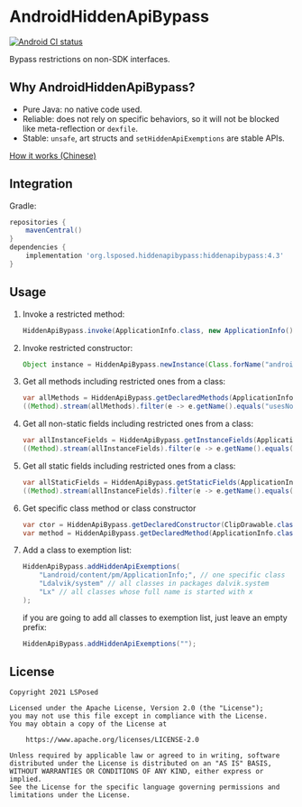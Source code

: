 # AndroidHiddenApiBypass

[![Android CI status](https://github.com/LSPosed/AndroidHiddenApiBypass/actions/workflows/android.yml/badge.svg?branch=main)](https://github.com/LSPosed/AndroidHiddenApiBypass/actions/workflows/android.yml)

Bypass restrictions on non-SDK interfaces.

## Why AndroidHiddenApiBypass?

- Pure Java: no native code used.
- Reliable: does not rely on specific behaviors, so it will not be blocked like meta-reflection or `dexfile`.
- Stable: `unsafe`, art structs and `setHiddenApiExemptions` are stable APIs.

[comment]: <> ([How it works &#40;Chinese&#41;]&#40;https://lovesykun.cn/archives/android-hidden-api-bypass.html&#41;)
[How it works (Chinese)](./Plan.md)

## Integration

Gradle:

``` gradle
repositories {
    mavenCentral()
}
dependencies {
    implementation 'org.lsposed.hiddenapibypass:hiddenapibypass:4.3'
}
```

## Usage

1. Invoke a restricted method:
    ``` java
    HiddenApiBypass.invoke(ApplicationInfo.class, new ApplicationInfo(), "usesNonSdkApi"/*, args*/)
    ```
1. Invoke restricted constructor:
    ``` java
    Object instance = HiddenApiBypass.newInstance(Class.forName("android.app.IActivityManager$Default")/*, args*/);
    ```
1. Get all methods including restricted ones from a class:
    ``` java
    var allMethods = HiddenApiBypass.getDeclaredMethods(ApplicationInfo.class);
    ((Method).stream(allMethods).filter(e -> e.getName().equals("usesNonSdkApi")).findFirst().get()).invoke(new ApplicationInfo());
    ```
1. Get all non-static fields including restricted ones from a class:
    ``` java
    var allInstanceFields = HiddenApiBypass.getInstanceFields(ApplicationInfo.class);
    ((Method).stream(allInstanceFields).filter(e -> e.getName().equals("longVersionCode")).findFirst().get()).get(new ApplicationInfo());
    ```
1. Get all static fields including restricted ones from a class:
    ``` java
    var allStaticFields = HiddenApiBypass.getStaticFields(ApplicationInfo.class);
    ((Method).stream(allInstanceFields).filter(e -> e.getName().equals("HIDDEN_API_ENFORCEMENT_DEFAULT")).findFirst().get()).get(null);
    ```
1. Get specific class method or class constructor
    ``` java
    var ctor = HiddenApiBypass.getDeclaredConstructor(ClipDrawable.class /*, args */);
    var method = HiddenApiBypass.getDeclaredMethod(ApplicationInfo.class, "getHiddenApiEnforcementPolicy" /*, args */);
    ```
1. Add a class to exemption list:
    ``` java
    HiddenApiBypass.addHiddenApiExemptions(
        "Landroid/content/pm/ApplicationInfo;", // one specific class
        "Ldalvik/system" // all classes in packages dalvik.system
        "Lx" // all classes whose full name is started with x
    );
    ```
    if you are going to add all classes to exemption list, just leave an empty prefix:
    ``` java
    HiddenApiBypass.addHiddenApiExemptions("");
    ```
## License

    Copyright 2021 LSPosed

    Licensed under the Apache License, Version 2.0 (the "License");
    you may not use this file except in compliance with the License.
    You may obtain a copy of the License at

        https://www.apache.org/licenses/LICENSE-2.0

    Unless required by applicable law or agreed to in writing, software
    distributed under the License is distributed on an "AS IS" BASIS,
    WITHOUT WARRANTIES OR CONDITIONS OF ANY KIND, either express or implied.
    See the License for the specific language governing permissions and
    limitations under the License.
